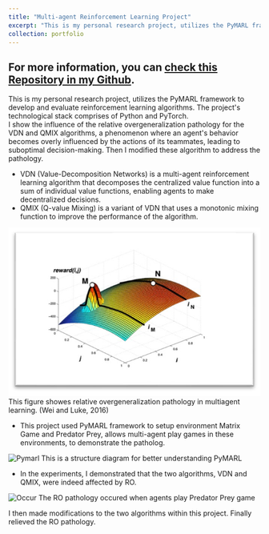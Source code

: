 ```yaml
---
title: "Multi-agent Reinforcement Learning Project"
excerpt: "This is my personal research project, utilizes the PyMARL framework to develop and evaluate reinforcement learning algorithms. The project's technological stack comprises of Python and PyTorch.<br/>I show the influence of the relative overgeneralization pathology for the VDN and QMIX algorithms, a phenomenon where an agent's behavior becomes overly influenced by the actions of its teammates, leading to suboptimal decision-making. Then I modified these algorithm to address the pathology.<br/><img src='https://github.com/han-ziqi/MARL-RO/raw/main/demo/RO.jpg'>"
collection: portfolio
---
```


## For more information, you can [check this Repository in my Github](https://github.com/han-ziqi/MARL-RO).

This is my personal research project, utilizes the PyMARL framework to develop and evaluate reinforcement learning algorithms. The project's technological stack comprises of Python and PyTorch.<br/>I show the influence of the relative overgeneralization pathology for the VDN and QMIX algorithms, a phenomenon where an agent's behavior becomes overly influenced by the actions of its teammates, leading to suboptimal decision-making. Then I modified these algorithm to address the pathology.
- VDN (Value-Decomposition Networks) is a multi-agent reinforcement learning algorithm that decomposes the centralized value function into a sum of individual value functions, enabling agents to make decentralized decisions. 
- QMIX (Q-value Mixing) is a variant of VDN that uses a monotonic mixing function to improve the performance of the algorithm. 

![RO](https://github.com/han-ziqi/MARL-RO/raw/main/demo/RO.jpg)<br/>
This figure showes relative overgeneralization pathology in multiagent learning. (Wei and Luke, 2016)

- This project used PyMARL framework to setup environment Matrix Game and Predator Prey, allows multi-agent play games in these environments, to demonstrate the patholog.

![Pymarl](https://github.com/han-ziqi/PyMARL/raw/main/demo/PYMARL.jpg)
This is a structure diagram for better understanding PyMARL

- In the experiments, I demonstrated that the two algorithms, VDN and QMIX, were indeed affected by RO. 

![Occur](https://github.com/han-ziqi/PyMARL/raw/main/demo/RO%20happend.jpg)
The RO pathology occured when agents play Predator Prey game


I then made modifications to the two algorithms within this project. Finally relieved the RO pathology.



